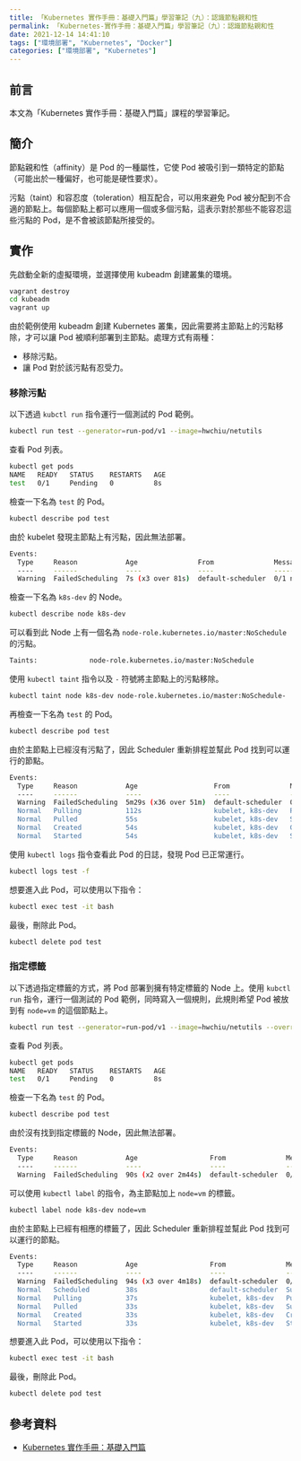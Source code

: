 ```yaml
---
title: 「Kubernetes 實作手冊：基礎入門篇」學習筆記（九）：認識節點親和性
permalink: 「Kubernetes-實作手冊：基礎入門篇」學習筆記（九）：認識節點親和性
date: 2021-12-14 14:41:10
tags: ["環境部署", "Kubernetes", "Docker"]
categories: ["環境部署", "Kubernetes"]
---
```


## 前言

本文為「Kubernetes 實作手冊：基礎入門篇」課程的學習筆記。

## 簡介

節點親和性（affinity）是 Pod 的一種屬性，它使 Pod 被吸引到一類特定的節點 （可能出於一種偏好，也可能是硬性要求）。

污點（taint）和容忍度（toleration）相互配合，可以用來避免 Pod 被分配到不合適的節點上。每個節點上都可以應用一個或多個污點，這表示對於那些不能容忍這些污點的 Pod，是不會被該節點所接受的。

## 實作

先啟動全新的虛擬環境，並選擇使用 kubeadm 創建叢集的環境。

```BASH
vagrant destroy
cd kubeadm
vagrant up
```

由於範例使用 kubeadm 創建 Kubernetes 叢集，因此需要將主節點上的污點移除，才可以讓 Pod 被順利部署到主節點。處理方式有兩種：

- 移除污點。
- 讓 Pod 對於該污點有忍受力。

### 移除污點

以下透過 `kubctl run` 指令運行一個測試的 Pod 範例。

```BASH
kubectl run test --generator=run-pod/v1 --image=hwchiu/netutils
```

查看 Pod 列表。

```BASH
kubectl get pods
NAME   READY   STATUS    RESTARTS   AGE
test   0/1     Pending   0          8s
```

檢查一下名為 `test` 的 Pod。

```BASH
kubectl describe pod test
```

由於 kubelet 發現主節點上有污點，因此無法部署。

```BASH
Events:
  Type     Reason            Age               From               Message
  ----     ------            ----              ----               -------
  Warning  FailedScheduling  7s (x3 over 81s)  default-scheduler  0/1 nodes are available: 1 node(s) had taints that the pod didn't tolerate.
```

檢查一下名為 `k8s-dev` 的 Node。

```BASH
kubectl describe node k8s-dev
```

可以看到此 Node 上有一個名為 `node-role.kubernetes.io/master:NoSchedule` 的污點。

```BASH
Taints:             node-role.kubernetes.io/master:NoSchedule
```

使用 `kubectl taint` 指令以及 `-` 符號將主節點上的污點移除。

```BASH
kubectl taint node k8s-dev node-role.kubernetes.io/master:NoSchedule-
```

再檢查一下名為 `test` 的 Pod。

```BASH
kubectl describe pod test
```

由於主節點上已經沒有污點了，因此 Scheduler 重新排程並幫此 Pod 找到可以運行的節點。

```BASH
Events:
  Type     Reason            Age                   From               Message
  ----     ------            ----                  ----               -------
  Warning  FailedScheduling  5m29s (x36 over 51m)  default-scheduler  0/1 nodes are available: 1 node(s) had taints that the pod didn't tolerate.
  Normal   Pulling           112s                  kubelet, k8s-dev   Pulling image "hwchiu/netutils"
  Normal   Pulled            55s                   kubelet, k8s-dev   Successfully pulled image "hwchiu/netutils"
  Normal   Created           54s                   kubelet, k8s-dev   Created container test
  Normal   Started           54s                   kubelet, k8s-dev   Started container test
```

使用 `kubectl logs` 指令查看此 Pod 的日誌，發現 Pod 已正常運行。

```BASH
kubectl logs test -f
```

想要進入此 Pod，可以使用以下指令：

```BASH
kubectl exec test -it bash
```

最後，刪除此 Pod。

```BASH
kubectl delete pod test
```

### 指定標籤

以下透過指定標籤的方式，將 Pod 部署到擁有特定標籤的 Node 上。使用 `kubctl run` 指令，運行一個測試的 Pod 範例，同時寫入一個規則，此規則希望 Pod 被放到有 `node=vm` 的這個節點上。

```BASH
kubectl run test --generator=run-pod/v1 --image=hwchiu/netutils --overrides='{"spec":{"nodeSelector":{"node":"vm"}}}'
```

查看 Pod 列表。

```BASH
kubectl get pods
NAME   READY   STATUS    RESTARTS   AGE
test   0/1     Pending   0          8s
```

檢查一下名為 `test` 的 Pod。

```BASH
kubectl describe pod test
```

由於沒有找到指定標籤的 Node，因此無法部署。

```BASH
Events:
  Type     Reason            Age                  From               Message
  ----     ------            ----                 ----               -------
  Warning  FailedScheduling  90s (x2 over 2m44s)  default-scheduler  0/1 nodes are available: 1 node(s) didn't match node selector.
```

可以使用 `kubectl label` 的指令，為主節點加上 `node=vm` 的標籤。

```BASH
kubectl label node k8s-dev node=vm
```

由於主節點上已經有相應的標籤了，因此 Scheduler 重新排程並幫此 Pod 找到可以運行的節點。

```BASH
Events:
  Type     Reason            Age                  From               Message
  ----     ------            ----                 ----               -------
  Warning  FailedScheduling  94s (x3 over 4m18s)  default-scheduler  0/1 nodes are available: 1 node(s) didn't match node selector.
  Normal   Scheduled         38s                  default-scheduler  Successfully assigned default/test to k8s-dev
  Normal   Pulling           37s                  kubelet, k8s-dev   Pulling image "hwchiu/netutils"
  Normal   Pulled            33s                  kubelet, k8s-dev   Successfully pulled image "hwchiu/netutils"
  Normal   Created           33s                  kubelet, k8s-dev   Created container test
  Normal   Started           33s                  kubelet, k8s-dev   Started container test
```

想要進入此 Pod，可以使用以下指令：

```BASH
kubectl exec test -it bash
```

最後，刪除此 Pod。

```BASH
kubectl delete pod test
```

## 參考資料

- [Kubernetes 實作手冊：基礎入門篇](https://hiskio.com/courses/349/about)
